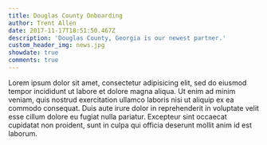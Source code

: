 ```yaml
---
title: Douglas County Onboarding
author: Trent Allen
date: 2017-11-17T18:51:50.467Z
description: 'Douglas County, Georgia is our newest partner.'
custom_header_img: news.jpg
showdate: true
comments: true
---
```

Lorem ipsum dolor sit amet, consectetur adipisicing elit, sed do eiusmod tempor incididunt ut labore et dolore magna aliqua. Ut enim ad minim veniam, quis nostrud exercitation ullamco laboris nisi ut aliquip ex ea commodo consequat. Duis aute irure dolor in reprehenderit in voluptate velit esse cillum dolore eu fugiat nulla pariatur. Excepteur sint occaecat cupidatat non proident, sunt in culpa qui officia deserunt mollit anim id est laborum.
